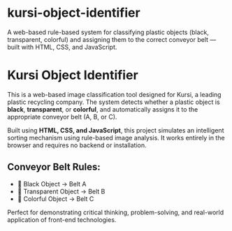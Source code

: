 # kursi-object-identifier
A web-based rule-based system for classifying plastic objects (black, transparent, colorful) and assigning them to the correct conveyor belt — built with HTML, CSS, and JavaScript.
# Kursi Object Identifier

This is a web-based image classification tool designed for Kursi, a leading plastic recycling company. The system detects whether a plastic object is **black**, **transparent**, or **colorful**, and automatically assigns it to the appropriate conveyor belt (A, B, or C).

Built using **HTML, CSS, and JavaScript**, this project simulates an intelligent sorting mechanism using rule-based image analysis. It works entirely in the browser and requires no backend or installation.

## Conveyor Belt Rules:
- 🖤 Black Object → Belt A
- 🧼 Transparent Object → Belt B
- 🎨 Colorful Object → Belt C

Perfect for demonstrating critical thinking, problem-solving, and real-world application of front-end technologies.

